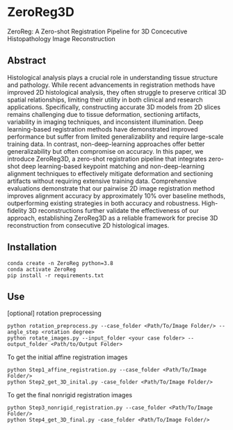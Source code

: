 # ZeroReg3D
ZeroReg: A Zero-shot Registration Pipeline for 3D Concecutive Histopathology Image Reconstruction

## Abstract
Histological analysis plays a crucial role in understanding tissue structure and pathology. While recent advancements in registration methods have improved 2D histological analysis, they often struggle to preserve critical 3D spatial relationships, limiting their utility in both clinical and research applications. Specifically, constructing accurate 3D models from 2D slices remains challenging due to tissue deformation, sectioning artifacts, variability in imaging techniques, and inconsistent illumination. Deep learning-based registration methods have demonstrated improved performance but suffer from limited generalizability and require large-scale training data. In contrast, non-deep-learning approaches offer better generalizability but often compromise on accuracy. In this paper, we introduce ZeroReg3D, a zero-shot registration pipeline that integrates zero-shot deep learning-based keypoint matching and non-deep-learning alignment techniques to effectively mitigate deformation and sectioning artifacts without requiring extensive training data. Comprehensive evaluations demonstrate that our pairwise 2D image registration method improves alignment accuracy by approximately 10% over baseline methods, outperforming existing strategies in both accuracy and robustness. High-fidelity 3D reconstructions further validate the effectiveness of our approach, establishing ZeroReg3D as a reliable framework for precise 3D reconstruction from consecutive 2D histological images.

## Installation
~~~
conda create -n ZeroReg python=3.8
conda activate ZeroReg
pip install -r requirements.txt
~~~

## Use
[optional] rotation preprocessing
~~~
python rotation_preprocess.py --case_folder <Path/To/Image Folder/> --angle_step <rotation degree>
python rotate_images.py --input_folder <your case folder> --output_folder <Path/to/Output Folder>
~~~

To get the initial affine registration images
~~~
python Step1_affine_registration.py --case_folder <Path/To/Image Folder/>
python Step2_get_3D_inital.py -case_folder <Path/To/Image Folder/>
~~~

To get the final nonrigid registration images
~~~
python Step3_nonrigid_registration.py --case_folder <Path/To/Image Folder/>
python Step4_get_3D_final.py -case_folder <Path/To/Image Folder/>
~~~






